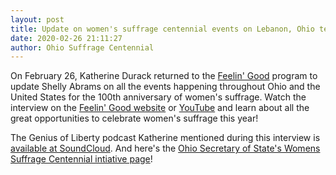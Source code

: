 ```yaml
---
layout: post
title: Update on women's suffrage centennial events on Lebanon, Ohio television program
date: 2020-02-26 21:11:27
author: Ohio Suffrage Centennial
---
```


On February 26, Katherine Durack returned to the <a href="https://thelebanonchannel.viebit.com/player.php?hash=7kIS9MrHbJ0N" target="_blank"> Feelin' Good</a> program to update Shelly Abrams on all the events happening throughout Ohio and the United States for the 100th anniversary of women's suffrage. Watch the interview on the <a href="https://thelebanonchannel.viebit.com/player.php?hash=7kIS9MrHbJ0N" target="_blank"> Feelin' Good website</a> or <a href="https://youtu.be/1aMXe9grqtA" target="_blank"> YouTube</a> and learn about all the great opportunities to celebrate women's suffrage this year!

The Genius of Liberty podcast Katherine mentioned during this interview is <a href="https://soundcloud.com/thegeniusofliberty" target="_blank">available at SoundCloud</a>. And here's the <a href="https://www.sos.state.oh.us/secretary-office/office-initiatives/ohio-womens-suffrage-centennial/" target="_blank">Ohio Secretary of State's Womens Suffrage Centennial intiative page</a>!
